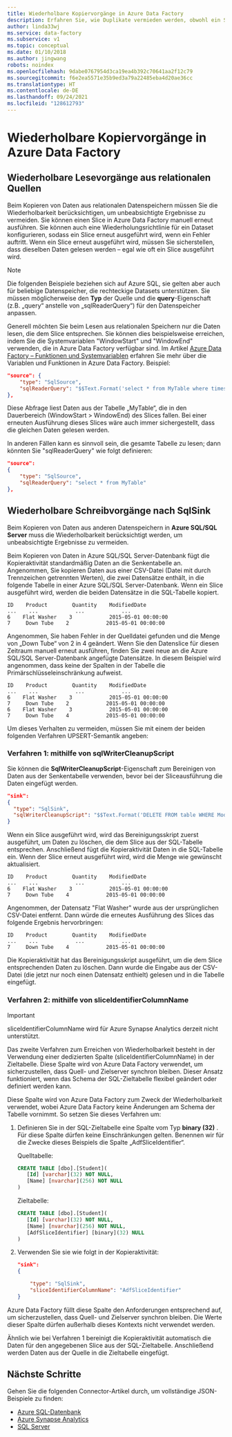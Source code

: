 ```yaml
---
title: Wiederholbare Kopiervorgänge in Azure Data Factory
description: Erfahren Sie, wie Duplikate vermieden werden, obwohl ein Slice, der Daten kopiert, mehrfach ausgeführt wird.
author: linda33wj
ms.service: data-factory
ms.subservice: v1
ms.topic: conceptual
ms.date: 01/10/2018
ms.author: jingwang
robots: noindex
ms.openlocfilehash: 9dabe0767954d3ca19ea4b392c70641aa2f12c79
ms.sourcegitcommit: f6e2ea5571e35b9ed3a79a22485eba4d20ae36cc
ms.translationtype: HT
ms.contentlocale: de-DE
ms.lasthandoff: 09/24/2021
ms.locfileid: "128612793"
---
```

# <a name="repeatable-copy-in-azure-data-factory"></a>Wiederholbare Kopiervorgänge in Azure Data Factory

## <a name="repeatable-read-from-relational-sources"></a>Wiederholbare Lesevorgänge aus relationalen Quellen
Beim Kopieren von Daten aus relationalen Datenspeichern müssen Sie die Wiederholbarkeit berücksichtigen, um unbeabsichtigte Ergebnisse zu vermeiden. Sie können einen Slice in Azure Data Factory manuell erneut ausführen. Sie können auch eine Wiederholungsrichtlinie für ein Dataset konfigurieren, sodass ein Slice erneut ausgeführt wird, wenn ein Fehler auftritt. Wenn ein Slice erneut ausgeführt wird, müssen Sie sicherstellen, dass dieselben Daten gelesen werden – egal wie oft ein Slice ausgeführt wird.  
 
> [!NOTE]
> Die folgenden Beispiele beziehen sich auf Azure SQL, sie gelten aber auch für beliebige Datenspeicher, die rechteckige Datasets unterstützen. Sie müssen möglicherweise den **Typ** der Quelle und die **query**-Eigenschaft (z.B. „query“ anstelle von „sqlReaderQuery“) für den Datenspeicher anpassen.   

Generell möchten Sie beim Lesen aus relationalen Speichern nur die Daten lesen, die dem Slice entsprechen. Sie können dies beispielsweise erreichen, indem Sie die Systemvariablen "WindowStart" und "WindowEnd" verwenden, die in Azure Data Factory verfügbar sind. Im Artikel [Azure Data Factory – Funktionen und Systemvariablen](data-factory-functions-variables.md) erfahren Sie mehr über die Variablen und Funktionen in Azure Data Factory. Beispiel: 

```json
"source": {
    "type": "SqlSource",
    "sqlReaderQuery": "$$Text.Format('select * from MyTable where timestampcolumn >= \\'{0:yyyy-MM-dd HH:mm\\' AND timestampcolumn < \\'{1:yyyy-MM-dd HH:mm\\'', WindowStart, WindowEnd)"
},
```
Diese Abfrage liest Daten aus der Tabelle „MyTable“, die in den Dauerbereich (WindowStart > WindowEnd) des Slices fallen. Bei einer erneuten Ausführung dieses Slices wäre auch immer sichergestellt, dass die gleichen Daten gelesen werden. 

In anderen Fällen kann es sinnvoll sein, die gesamte Tabelle zu lesen; dann könnten Sie "sqlReaderQuery" wie folgt definieren:

```json
"source": 
{            
    "type": "SqlSource",
    "sqlReaderQuery": "select * from MyTable"
},
```

## <a name="repeatable-write-to-sqlsink"></a>Wiederholbare Schreibvorgänge nach SqlSink
Beim Kopieren von Daten aus anderen Datenspeichern in **Azure SQL/SQL Server** muss die Wiederholbarkeit berücksichtigt werden, um unbeabsichtigte Ergebnisse zu vermeiden. 

Beim Kopieren von Daten in Azure SQL/SQL Server-Datenbank fügt die Kopieraktivität standardmäßig Daten an die Senkentabelle an. Angenommen, Sie kopieren Daten aus einer CSV-Datei (Datei mit durch Trennzeichen getrennten Werten), die zwei Datensätze enthält, in die folgende Tabelle in einer Azure SQL/SQL Server-Datenbank. Wenn ein Slice ausgeführt wird, werden die beiden Datensätze in die SQL-Tabelle kopiert. 

```
ID    Product        Quantity    ModifiedDate
...    ...            ...            ...
6    Flat Washer    3            2015-05-01 00:00:00
7     Down Tube    2            2015-05-01 00:00:00
```

Angenommen, Sie haben Fehler in der Quelldatei gefunden und die Menge von „Down Tube“ von 2 in 4 geändert. Wenn Sie den Datenslice für diesen Zeitraum manuell erneut ausführen, finden Sie zwei neue an die Azure SQL/SQL Server-Datenbank angefügte Datensätze. In diesem Beispiel wird angenommen, dass keine der Spalten in der Tabelle die Primärschlüsseleinschränkung aufweist.

```
ID    Product        Quantity    ModifiedDate
...    ...            ...            ...
6    Flat Washer    3            2015-05-01 00:00:00
7     Down Tube    2            2015-05-01 00:00:00
6    Flat Washer    3            2015-05-01 00:00:00
7     Down Tube    4            2015-05-01 00:00:00
```

Um dieses Verhalten zu vermeiden, müssen Sie mit einem der beiden folgenden Verfahren UPSERT-Semantik angeben:

### <a name="mechanism-1-using-sqlwritercleanupscript"></a>Verfahren 1: mithilfe von sqlWriterCleanupScript
Sie können die **SqlWriterCleanupScript**-Eigenschaft zum Bereinigen von Daten aus der Senkentabelle verwenden, bevor bei der Sliceausführung die Daten eingefügt werden. 

```json
"sink":  
{ 
  "type": "SqlSink", 
  "sqlWriterCleanupScript": "$$Text.Format('DELETE FROM table WHERE ModifiedDate >= \\'{0:yyyy-MM-dd HH:mm}\\' AND ModifiedDate < \\'{1:yyyy-MM-dd HH:mm}\\'', WindowStart, WindowEnd)"
}
```

Wenn ein Slice ausgeführt wird, wird das Bereinigungsskript zuerst ausgeführt, um Daten zu löschen, die dem Slice aus der SQL-Tabelle entsprechen. Anschließend fügt die Kopieraktivität Daten in die SQL-Tabelle ein. Wenn der Slice erneut ausgeführt wird, wird die Menge wie gewünscht aktualisiert.

```
ID    Product        Quantity    ModifiedDate
...    ...            ...            ...
6    Flat Washer    3            2015-05-01 00:00:00
7     Down Tube    4            2015-05-01 00:00:00
```

Angenommen, der Datensatz "Flat Washer" wurde aus der ursprünglichen CSV-Datei entfernt. Dann würde die erneutes Ausführung des Slices das folgende Ergebnis hervorbringen: 

```
ID    Product        Quantity    ModifiedDate
...    ...            ...            ...
7     Down Tube    4            2015-05-01 00:00:00
```

Die Kopieraktivität hat das Bereinigungsskript ausgeführt, um die dem Slice entsprechenden Daten zu löschen. Dann wurde die Eingabe aus der CSV-Datei (die jetzt nur noch einen Datensatz enthielt) gelesen und in die Tabelle eingefügt. 

### <a name="mechanism-2-using-sliceidentifiercolumnname"></a>Verfahren 2: mithilfe von sliceIdentifierColumnName
> [!IMPORTANT]
> sliceIdentifierColumnName wird für Azure Synapse Analytics derzeit nicht unterstützt. 

Das zweite Verfahren zum Erreichen von Wiederholbarkeit besteht in der Verwendung einer dedizierten Spalte (sliceIdentifierColumnName) in der Zieltabelle. Diese Spalte wird von Azure Data Factory verwendet, um sicherzustellen, dass Quell- und Zielserver synchron bleiben. Dieser Ansatz funktioniert, wenn das Schema der SQL-Zieltabelle flexibel geändert oder definiert werden kann. 

Diese Spalte wird von Azure Data Factory zum Zweck der Wiederholbarkeit verwendet, wobei Azure Data Factory keine Änderungen am Schema der Tabelle vornimmt. So setzen Sie dieses Verfahren um:

1. Definieren Sie in der SQL-Zieltabelle eine Spalte vom Typ **binary (32)** . Für diese Spalte dürfen keine Einschränkungen gelten. Benennen wir für die Zwecke dieses Beispiels die Spalte „AdfSliceIdentifier“.


    Quelltabelle:

    ```sql
    CREATE TABLE [dbo].[Student](
       [Id] [varchar](32) NOT NULL,
       [Name] [nvarchar](256) NOT NULL
    )
    ```

    Zieltabelle: 

    ```sql
    CREATE TABLE [dbo].[Student](
       [Id] [varchar](32) NOT NULL,
       [Name] [nvarchar](256) NOT NULL,
       [AdfSliceIdentifier] [binary](32) NULL
    )
    ```

1. Verwenden Sie sie wie folgt in der Kopieraktivität:
   
    ```json
    "sink":  
    { 
   
        "type": "SqlSink", 
        "sliceIdentifierColumnName": "AdfSliceIdentifier"
    }
    ```

Azure Data Factory füllt diese Spalte den Anforderungen entsprechend auf, um sicherzustellen, dass Quell- und Zielserver synchron bleiben. Die Werte dieser Spalte dürfen außerhalb dieses Kontexts nicht verwendet werden. 

Ähnlich wie bei Verfahren 1 bereinigt die Kopieraktivität automatisch die Daten für den angegebenen Slice aus der SQL-Zieltabelle. Anschließend werden Daten aus der Quelle in die Zieltabelle eingefügt. 

## <a name="next-steps"></a>Nächste Schritte
Gehen Sie die folgenden Connector-Artikel durch, um vollständige JSON-Beispiele zu finden: 

- [Azure SQL-Datenbank](data-factory-azure-sql-connector.md)
- [Azure Synapse Analytics](data-factory-azure-sql-data-warehouse-connector.md)
- [SQL Server](data-factory-sqlserver-connector.md)
